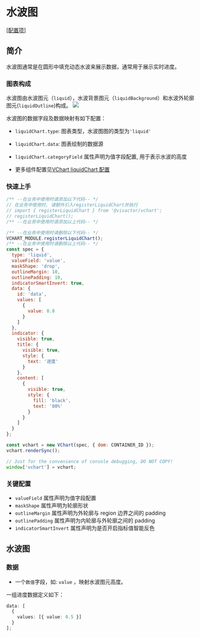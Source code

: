 # 水波图

[\[配置项\]](../../../option/liquidChart)

## 简介

水波图通常是在圆形中填充动态水波来展示数据，通常用于展示实时进度。

### 图表构成

水波图由水波图元（`liquid`），水波背景图元（`liquidBackground`）和水波外轮廓图元(`liquidOutline`)构成。
![](/vchart/preview/liquid_tutorial_1.9.0.png)

水波图的数据字段及数据映射有如下配置：

- `liquidChart.type`: 图表类型，水波图图的类型为`'liquid'`
- `liquidChart.data`: 图表绘制的数据源
- `liquidChart.categoryField` 属性声明为值字段配置, 用于表示水波的高度

- 更多组件配置见[VChart liquidChart 配置](../../../option/liquidChart)

### 快速上手

```javascript livedemo
/** --在业务中使用时请添加以下代码-- */
// 在业务中使用时, 请额外引入registerLiquidChart并执行
// import { registerLiquidChart } from '@visactor/vchart';
// registerLiquidChart();
/** --在业务中使用时请添加以上代码-- */

/** --在业务中使用时请删除以下代码-- */
VCHART_MODULE.registerLiquidChart();
/** --在业务中使用时请删除以上代码-- */
const spec = {
  type: 'liquid',
  valueField: 'value',
  maskShape: 'drop',
  outlineMargin: 10,
  outlinePadding: 10,
  indicatorSmartInvert: true,
  data: {
    id: 'data',
    values: [
      {
        value: 0.8
      }
    ]
  },
  indicator: {
    visible: true,
    title: {
      visible: true,
      style: {
        text: '进度'
      }
    },
    content: [
      {
        visible: true,
        style: {
          fill: 'black',
          text: '80%'
        }
      }
    ]
  }
};

const vchart = new VChart(spec, { dom: CONTAINER_ID });
vchart.renderSync();

// Just for the convenience of console debugging, DO NOT COPY!
window['vchart'] = vchart;
```

### 关键配置

- `valueField` 属性声明为值字段配置
- `maskShape` 属性声明为轮廓形状
- `outlineMargin` 属性声明为外轮廓与 region 边界之间的 padding
- `outlinePadding` 属性声明为内轮廓与外轮廓之间的 padding
- `indicatorSmartInvert` 属性声明为是否开启指标值智能反色

## 水波图

### 数据

- 一个`数值`字段，如: `value` ，映射水波图元高度。

一组进度数据定义如下：

```ts
data: [
  {
    values: [{ value: 0.5 }]
  }
];
```
